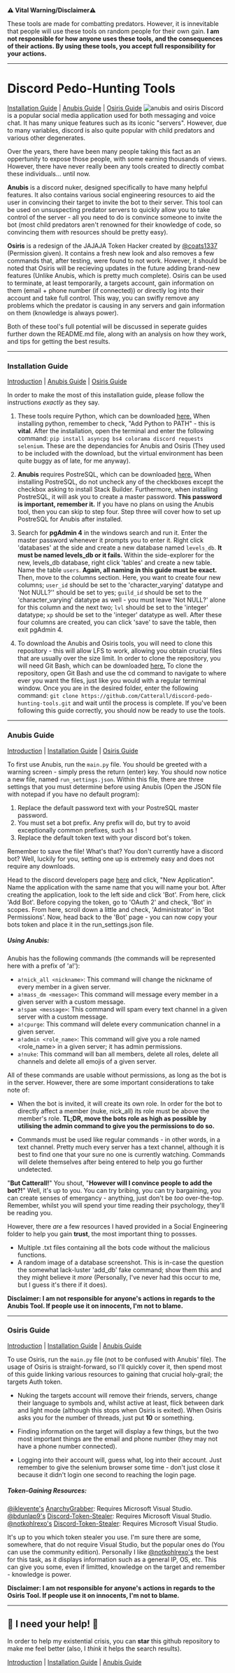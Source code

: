 **⚠️ Vital Warning/Disclaimer⚠️** 

These tools are made for combatting predators. However, it is innevitable that people will use these tools on random people for their own gain. **I am not responsible for how anyone uses these tools, and the consequences of their actions. By using these tools, you accept full responsibility for your actions.**

---
# Discord Pedo-Hunting Tools

[Installation Guide](#installation-guide) | [Anubis Guide](#anubis-guide) | [Osiris Guide](#osiris-guide)
![anubis and osiris](https://user-images.githubusercontent.com/66549839/89144600-1b42a180-d546-11ea-9ff9-d23bf3414127.png)
Discord is a popular social media application used for both messaging and voice chat. It has many unique features such as its iconic "servers". However, due to many variables, discord is also quite popular with child predators and various other degenerates.

Over the years, there have been many people taking this fact as an oppertunity to expose those people, with some earning thousands of views. However, there have never really been any tools created to directly combat these individuals... until now.

**Anubis** is a discord nuker, designed specifically to have many helpful features. It also contains various social engineering resources to aid the user in convincing their target to invite the bot to their server. This tool can be used on unsuspecting predator servers to quickly allow you to take control of the server - all you need to do is convince someone to invite the bot (most child predators aren't renowned for their knowledge of code, so convincing them *with* resources should be pretty easy).

**Osiris** is a redesign of the JAJAJA Token Hacker created by [@coats1337](https://github.com/coats1337) (Permission given). It contains a fresh new look and also removes a few commands that, after testing, were found to not work. However, it should be noted that Osiris will be recieving updates in the future adding brand-new features (Unlike Anubis, which is pretty much complete). Osiris can be used to terminate, at least temporarily, a targets account, gain information on them (email + phone number (if connected)) or directly log into their account and take full control. This way, you can swifly remove any problems which the predator is causing in any servers and gain information on them (knowledge is always power).

Both of these tool's full potential will be discussed in seperate guides further down the README.md file, along with an analysis on how they work, and tips for getting the best results.

---
### Installation Guide
[Introduction](#discord-pedo-hunting-tools) | [Anubis Guide](#anubis-guide) | [Osiris Guide](#osiris-guide)

In order to make the most of this installation guide, please follow the instructions *exactly* as they say.
1. These tools require Python, which can be downloaded [here.](https://www.python.org/downloads/release/python-385/) When installing python, remember to check, "Add Python to PATH" - this is **vital**. After the installation, open the terminal and enter the following command: `pip install asyncpg bs4 colorama discord requests selenium`. These are the dependancies for Anubis and Osiris (They used to be included with the download, but the virtual environment has been quite buggy as of late, for me anyway).

2. **Anubis** requires PostreSQL, which can be downloaded [here.](https://www.enterprisedb.com/downloads/postgres-postgresql-downloads) When installing PostreSQL, do not uncheck any of the checkboxes except the checkbox asking to install Stack Builder. Furthermore, when installing PostreSQL, it will ask you to create a master password. **This password is important, remember it.** If you have no plans on using the Anubis tool, then you can skip to step four. Step three will cover how to set up PostreSQL for Anubis after installed.

3. Search for **pgAdmin 4** in the windows search and run it. Enter the master password whenever it prompts you to enter it. Right click 'databases' at the side and create a new database named `levels_db`. **It must be named levels_db or it fails.** Within the side-explorer for the new, levels_db database, right click 'tables' and create a new table. Name the table `users`. **Again, all naming in this guide must be exact.** Then, move to the columns section. Here, you want to create four new columns; `user_id` should be set to the 'character_varying' datatype and 'Not NULL?'' should be set to yes; `guild_id` should be set to the 'character_varying' datatype as well - you must leave 'Not NULL?' alone for this column and the next two; `lvl` should be set to the 'integer' datatype; `xp` should be set to the 'integer' datatype as well. After these four columns are created, you can click 'save' to save the table, then exit pgAdmin 4.

4. To download the Anubis and Osiris tools, you will need to clone this repository - this will allow LFS to work, allowing you obtain crucial files that are usually over the size limit. In order to clone the repository, you will need Git Bash, which can be downloaded [here.](https://git-scm.com/downloads) To clone the repository, open Git Bash and use the cd command to navigate to where ever you want the files, just like you would with a regular terminal window. Once you are in the desired folder, enter the following command: `git clone https://github.com/Catterall/discord-pedo-hunting-tools.git` and wait until the process is complete. If you've been following this guide correctly, you should now be ready to use the tools. 
---
### Anubis Guide
[Introduction](#discord-pedo-hunting-tools) | [Installation Guide](#installation-guide) | [Osiris Guide](#osiris-guide)

To first use Anubis, run the `main.py` file. You should be greeted with a warning screen - simply press the return (enter) key. You should now notice a new file, named `run_settings.json`. Within this file, there are three settings that you must determine before using Anubis (Open the JSON file with notepad if you have no default program):
1. Replace the default password text with your PostreSQL master password.
2. You must set a bot prefix. Any prefix will do, but try to avoid exceptionally common prefixes, such as !
3. Replace the default token text with your discord bot's token.

Remember to save the file! What's that? You don't currently have a discord bot? Well, luckily for you, setting one up is extremely easy and does not require any downloads. 

Head to the discord developers page [here](https://www.discord.com/developers) and click, "New Application". Name the application with the same name that you will name your bot. After creating the application, look to the left side and click 'Bot'. From here, click 'Add Bot'. Before copying the token, go to 'OAuth 2' and check, 'Bot' in scopes. From here, scroll down a little and check, 'Administrator' in 'Bot Permissions'. Now, head back to the 'Bot' page - you can now copy your bots token and place it in the run_settings.json file.

##### **Using Anubis:**
Anubis has the following commands (the commands will be represented here with a prefix of 'a!'):
- `a!nick_all <nickname>`: This command will change the nickname of every member in a given server.
- `a!mass_dm <message>`: This command will message every member in a given server with a custom message.
- `a!spam <message>`: This command will spam every text channel in a given server with a custom message.
- `a!cpurge`: This command will delete every communication channel in a given server.
- `a!admin <role_name>`: This command will give you a role named <role_name> in a given server; it has admin permissions.
- `a!nuke`: This command will ban all members, delete all roles, delete all channels and delete all emojis of a given server.

All of these commands are usable without permissions, as long as the bot is in the server. However, there are some important considerations to take note of:
- When the bot is invited, it will create its own role. In order for the bot to directly affect a member (nuke, nick_all) its role must be above the member's role. **TL;DR, move the bots role as high as possible by utilising the admin command to give you the permissions to do so.**

- Commands must be used like regular commands - in other words, in a text channel. Pretty much every server has a text channel, although it is best to find one that your sure no one is currently watching. Commands will delete themselves after being entered to help you go further undetected. 

"**But Catterall!**" You shout, "**However will I convince people to add the bot?!**" Well, it's up to you. You can try bribing, you can try bargaining, you can create senses of emergancy - anything, just don't be *too* over-the-top. Remember, whilst you will spend your time reading their psychology, they'll be reading you.

However, there *are* a few resources I haved provided in a Social Engineering folder to help you gain **trust**, the most important thing to possses.
- Multiple .txt files containing all the bots code without the malicious functions.
- A random image of a database screenshot. This is in-case the question the somewhat lack-luster 'add_db' fake command; show them this and they might believe it *more* (Personally, I've never had this occur to me, but I guess it's there if it does).

**Disclaimer: I am not responsible for anyone's actions in regards to the Anubis Tool. If people use it on innocents, I'm not to blame.**

---
### Osiris Guide
[Introduction](#discord-pedo-hunting-tools) | [Installation Guide](#installation-guide) | [Anubis Guide](#anubis-guide)

To use Osiris, run the `main.py` file (not to be confused with Anubis' file). The usage of Osiris is straight-forward, so I'll quickly cover it, then spend most of this guide linking various resources to gaining that crucial holy-grail; the targets Auth token.
- Nuking the targets account will remove their friends, servers, change their language to symbols and, whilst active at least, flick between dark and light mode (although this stops when Osiris is exited). When Osiris asks you for the number of threads, just put **10** or something.

- Finding information on the target will display a few things, but the two most important things are the email and phone number (they may not have a phone number connected).
- Logging into their account will, guess what, log into their account. Just remember to give the selenium browser some time - don't just close it because it didn't login one second to reaching the login page.

##### Token-Gaining Resources:
[@iklevente's](https://github.com/iklevente) [AnarchyGrabber](https://github.com/iklevente/AnarchyGrabber): Requires Microsoft Visual Studio.
[@bdunlap9's](https://github.com/bdunlap9) [Discord-Token-Stealer](https://github.com/bdunlap9/Discord-Token-Stealer): Requires Microsoft Visual Studio.
[@notkohlrexo's](https://github.com/notkohlrexo) [Discord-Token-Stealer](https://github.com/notkohlrexo/Discord-Token-Stealer): Requires Microsoft Visual Studio.

It's up to you which token stealer you use. I'm sure there are some, somewhere, that do not require Visual Studio, but the popular ones do (You can use the community edition). Personally I like [@notkohlrexo's](https://github.com/notkohlrexo) the best for this task, as it displays information such as a general IP, OS, etc. This can give you some, even if limitted, knowledge on the target and remember - knowledge is power.

**Disclaimer: I am not responsible for anyone's actions in regards to the Osiris Tool. If people use it on innocents, I'm not to blame.**

---
## 🌟 I need your help! 🌠
In order to help my existential crisis, you can **star** this github repository to make me feel better (also, I *think* it helps the search results).

[Introduction](#discord-pedo-hunting-tools) | [Installation Guide](#installation-guide) | [Anubis Guide](#anubis-guide)

